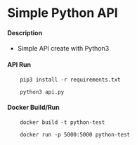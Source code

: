 # Simple Python API  

#### Description

*   Simple API create with Python3

#### API Run

```shell
	pip3 install -r requirements.txt
	
	python3 api.py
```

#### Docker Build/Run

```shell
	docker build -t python-test
	
	docker run -p 5000:5000 python-test
	
```
